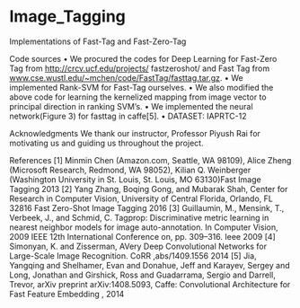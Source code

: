 # Image_Tagging
Implementations of Fast-Tag and Fast-Zero-Tag

Code sources
• We procured the codes for Deep Learning for Fast-Zero Tag from http://crcv.ucf.edu/projects/
  fastzeroshot/ and Fast Tag from www.cse.wustl.edu/~mchen/code/FastTag/fasttag.tar.gz.
• We implemented Rank-SVM for Fast-Tag ourselves.
• We also modified the above code for learning the kernelized mapping from image vector to principal
  direction in ranking SVM’s.
• We implemented the neural network(Figure 3) for fasttag in caffe[5].
• DATASET: IAPRTC-12

Acknowledgments
We thank our instructor, Professor Piyush Rai for motivating us and guiding us throughout the project.

References
[1] Minmin Chen (Amazon.com, Seattle, WA 98109), Alice Zheng (Microsoft Research, Redmond, WA
98052), Kilian Q. Weinberger (Washington University in St. Louis, St. Louis, MO 63130)Fast Image
Tagging 2013
[2] Yang Zhang, Boqing Gong, and Mubarak Shah, Center for Research in Computer Vision, University of
Central Florida, Orlando, FL 32816 Fast Zero-Shot Image Tagging 2016
[3] Guillaumin, M., Mensink, T., Verbeek, J., and Schmid, C. Tagprop: Discriminative metric learning in
nearest neighbor models for image auto-annotation. In Computer Vision, 2009 IEEE 12th International
Conference on, pp. 309–316. Ieee 2009
[4] Simonyan, K. and Zisserman, AVery Deep Convolutional Networks for Large-Scale Image Recognition.
CoRR ,abs/1409.1556 2014
[5] Jia, Yangqing and Shelhamer, Evan and Donahue, Jeff and Karayev, Sergey and Long, Jonathan and
Girshick, Ross and Guadarrama, Sergio and Darrell, Trevor, arXiv preprint arXiv:1408.5093, Caffe:
Convolutional Architecture for Fast Feature Embedding , 2014
